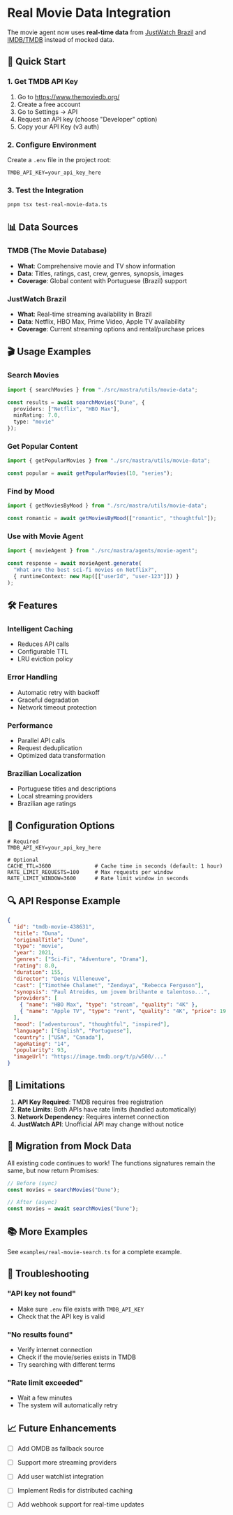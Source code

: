 # Real Movie Data Integration

The movie agent now uses **real-time data** from [JustWatch Brazil](https://www.justwatch.com/br) and [IMDB/TMDB](https://www.themoviedb.org/) instead of mocked data.

## 🚀 Quick Start

### 1. Get TMDB API Key
1. Go to https://www.themoviedb.org/
2. Create a free account
3. Go to Settings → API
4. Request an API key (choose "Developer" option)
5. Copy your API Key (v3 auth)

### 2. Configure Environment
Create a `.env` file in the project root:
```env
TMDB_API_KEY=your_api_key_here
```

### 3. Test the Integration
```bash
pnpm tsx test-real-movie-data.ts
```

## 📊 Data Sources

### TMDB (The Movie Database)
- **What**: Comprehensive movie and TV show information
- **Data**: Titles, ratings, cast, crew, genres, synopsis, images
- **Coverage**: Global content with Portuguese (Brazil) support

### JustWatch Brazil
- **What**: Real-time streaming availability in Brazil
- **Data**: Netflix, HBO Max, Prime Video, Apple TV availability
- **Coverage**: Current streaming options and rental/purchase prices

## 🎬 Usage Examples

### Search Movies
```typescript
import { searchMovies } from "./src/mastra/utils/movie-data";

const results = await searchMovies("Dune", {
  providers: ["Netflix", "HBO Max"],
  minRating: 7.0,
  type: "movie"
});
```

### Get Popular Content
```typescript
import { getPopularMovies } from "./src/mastra/utils/movie-data";

const popular = await getPopularMovies(10, "series");
```

### Find by Mood
```typescript
import { getMoviesByMood } from "./src/mastra/utils/movie-data";

const romantic = await getMoviesByMood(["romantic", "thoughtful"]);
```

### Use with Movie Agent
```typescript
import { movieAgent } from "./src/mastra/agents/movie-agent";

const response = await movieAgent.generate(
  "What are the best sci-fi movies on Netflix?",
  { runtimeContext: new Map([["userId", "user-123"]]) }
);
```

## 🛠️ Features

### Intelligent Caching
- Reduces API calls
- Configurable TTL
- LRU eviction policy

### Error Handling
- Automatic retry with backoff
- Graceful degradation
- Network timeout protection

### Performance
- Parallel API calls
- Request deduplication  
- Optimized data transformation

### Brazilian Localization
- Portuguese titles and descriptions
- Local streaming providers
- Brazilian age ratings

## 📝 Configuration Options

```env
# Required
TMDB_API_KEY=your_api_key_here

# Optional
CACHE_TTL=3600              # Cache time in seconds (default: 1 hour)
RATE_LIMIT_REQUESTS=100     # Max requests per window
RATE_LIMIT_WINDOW=3600      # Rate limit window in seconds
```

## 🔍 API Response Example

```json
{
  "id": "tmdb-movie-438631",
  "title": "Duna",
  "originalTitle": "Dune",
  "type": "movie",
  "year": 2021,
  "genres": ["Sci-Fi", "Adventure", "Drama"],
  "rating": 8.0,
  "duration": 155,
  "director": "Denis Villeneuve",
  "cast": ["Timothée Chalamet", "Zendaya", "Rebecca Ferguson"],
  "synopsis": "Paul Atreides, um jovem brilhante e talentoso...",
  "providers": [
    { "name": "HBO Max", "type": "stream", "quality": "4K" },
    { "name": "Apple TV", "type": "rent", "quality": "4K", "price": 19.90 }
  ],
  "mood": ["adventurous", "thoughtful", "inspired"],
  "language": ["English", "Portuguese"],
  "country": ["USA", "Canada"],
  "ageRating": "14",
  "popularity": 93,
  "imageUrl": "https://image.tmdb.org/t/p/w500/..."
}
```

## 🚧 Limitations

1. **API Key Required**: TMDB requires free registration
2. **Rate Limits**: Both APIs have rate limits (handled automatically)
3. **Network Dependency**: Requires internet connection
4. **JustWatch API**: Unofficial API may change without notice

## 🔄 Migration from Mock Data

All existing code continues to work! The functions signatures remain the same, but now return Promises:

```typescript
// Before (sync)
const movies = searchMovies("Dune");

// After (async)
const movies = await searchMovies("Dune");
```

## 📚 More Examples

See `examples/real-movie-search.ts` for a complete example.

## 🐛 Troubleshooting

### "API key not found"
- Make sure `.env` file exists with `TMDB_API_KEY`
- Check that the API key is valid

### "No results found"
- Verify internet connection
- Check if the movie/series exists in TMDB
- Try searching with different terms

### "Rate limit exceeded"
- Wait a few minutes
- The system will automatically retry

## 📈 Future Enhancements

- [ ] Add OMDB as fallback source
- [ ] Support more streaming providers
- [ ] Add user watchlist integration
- [ ] Implement Redis for distributed caching
- [ ] Add webhook support for real-time updates


